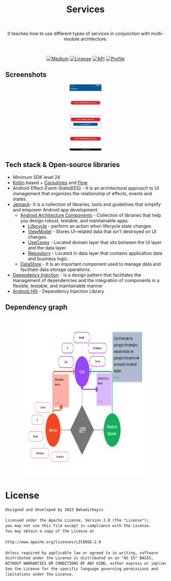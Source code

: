 <h1 align="center">Services</h1></br>
<p align="center" >  
It teaches how to use different types of services in conjunction with multi-module architecture.
</p>
</br>

<p align="center">
 <a href="https://medium.com/p/584e1311b61c/edit"><img alt="Medium" src="https://img.shields.io/badge/Medium-Services-black.svg"/></a>
  <a href="https://opensource.org/licenses/Apache-2.0"><img alt="License" src="https://img.shields.io/badge/License-Apache%202.0-red.svg"/></a>
  <a href="https://android-arsenal.com/api?level=21"><img alt="API" src="https://img.shields.io/badge/API-24%2B-brightgreen.svg?style=flat"/></a>
  <a href="https://github.com/BahadirKayis"><img alt="Profile" src="https://img.shields.io/badge/GitHub-BahadirKayis-darkblue"/></a> 
</p>

## Screenshots
<p align="center">
<img src="/previews/app_screen.png" width="20%"/>
</p>

## Tech stack & Open-source libraries
- Minimum SDK level 24
- [Kotlin](https://kotlinlang.org/) based + [Coroutines](https://github.com/Kotlin/kotlinx.coroutines) and [Flow](https://developer.android.com/kotlin/flow)
- Android Effect-Event-State(EES) - It is an architectural approach to UI management that organizes the relationship of effects, events and states.
- [Jetpack](https://developer.android.com/jetpack/getting-started)- It is a collection of libraries, tools and guidelines that simplify and empower Android app development.
  - [Android Architecture Components](https://developer.android.com/topic/libraries/architecture) - Collection of libraries that help you design robust, testable, and maintainable apps.
    - [Lifecycle](https://developer.android.com/topic/libraries/architecture/lifecycle) - perform an action when lifecycle state changes
    - [ViewModel](https://developer.android.com/topic/libraries/architecture/viewmodel) - Stores UI-related data that isn't destroyed on UI changes. 
    - [UseCases](https://developer.android.com/topic/architecture/domain-layer) - Located domain layer that sits between the UI layer and the data layer. 
    - [Repository](https://developer.android.com/topic/architecture/data-layer) - Located in data layer that contains application data and business logic.
  - [DataStore](https://developer.android.com/jetpack/androidx/releases/datastore) - It is an important component used to manage data and facilitate data storage operations.
- [Dependency Injection](https://developer.android.com/training/dependency-injection) - Is a design pattern that facilitates the management of dependencies and the integration of components in a flexible, testable, and maintainable manner
- [Android Hilt](https://developer.android.com/training/dependency-injection/hilt-android) - Dependency Injection Library

## Dependency graph
<p align="center">
<img src="/previews/dependency.png" width="80%" height="500px"/>
</p>

# License
```xml
Designed and developed by 2023 BahadirKayis

Licensed under the Apache License, Version 2.0 (the "License");
you may not use this file except in compliance with the License.
You may obtain a copy of the License at

http://www.apache.org/licenses/LICENSE-2.0

Unless required by applicable law or agreed to in writing, software
distributed under the License is distributed on an "AS IS" BASIS,
WITHOUT WARRANTIES OR CONDITIONS OF ANY KIND, either express or implied.
See the License for the specific language governing permissions and
limitations under the License.

